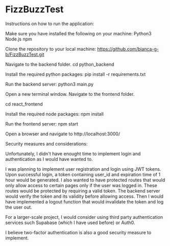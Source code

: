 # FizzBuzzTest

Instructions on how to run the application:

Make sure you have installed the following on your machine:
Python3
Node.js
npm

Clone the repository to your local machine:
https://github.com/bianca-g-b/FizzBuzzTest.git

Navigate to the backend folder.
cd python_backend

Install the required python packages:
pip install -r requirements.txt

Run the backend server:
python3 main.py

Open a new terminal window.
Navigate to the frontend folder.

cd react_frontend

Install the required node packages:
npm install

Run the frontend server:
npm start

Open a browser and navigate to http://localhost:3000/



Security measures and considerations:

Unfortunately, I didn't have enought time to implement login and authentication as I would have wanted to.

I was planning to implement user registration and login using JWT tokens.
Upon successful login, a token containing user_id and expiration time of 1 hour would be generated.
I also wanted to have protected routes that would only allow access to certain pages only if the user was logged in. These routes would be protected by requiring a valid token.
The backend server would verify the token and its validity before allowing access.
Then I would have implemented a logout function that would invalidate the token and log the user out.

For a larger-scale project, I would consider using third party authentication services such Supabase (which I have used before) or Auth0.

I believe two-factor authentication is also a good security measure to implement.
